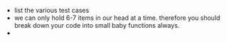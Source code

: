 
- list the various test cases
- we can only hold 6-7 items in our head at a time. therefore you should break down your code into small baby functions always.
- 